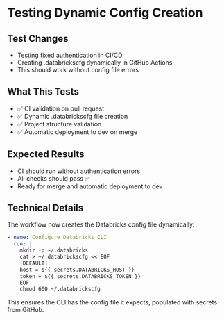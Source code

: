 # Testing Dynamic Config Creation

## Test Changes
- Testing fixed authentication in CI/CD
- Creating .databrickscfg dynamically in GitHub Actions
- This should work without config file errors

## What This Tests
- ✅ CI validation on pull request
- ✅ Dynamic .databrickscfg file creation
- ✅ Project structure validation
- ✅ Automatic deployment to dev on merge

## Expected Results
- CI should run without authentication errors
- All checks should pass ✅
- Ready for merge and automatic deployment to dev

## Technical Details
The workflow now creates the Databricks config file dynamically:
```yaml
- name: Configure Databricks CLI
  run: |
    mkdir -p ~/.databricks
    cat > ~/.databrickscfg << EOF
    [DEFAULT]
    host = ${{ secrets.DATABRICKS_HOST }}
    token = ${{ secrets.DATABRICKS_TOKEN }}
    EOF
    chmod 600 ~/.databrickscfg
```

This ensures the CLI has the config file it expects, populated with secrets from GitHub.


